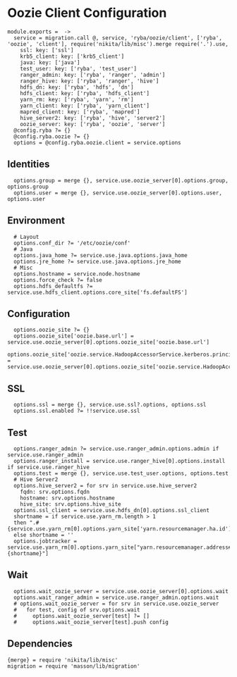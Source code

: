 
# Oozie Client Configuration

    module.exports =  ->
      service = migration.call @, service, 'ryba/oozie/client', ['ryba', 'oozie', 'client'], require('nikita/lib/misc').merge require('.').use,
        ssl: key: ['ssl']
        krb5_client: key: ['krb5_client']
        java: key: ['java']
        test_user: key: ['ryba', 'test_user']
        ranger_admin: key: ['ryba', 'ranger', 'admin']
        ranger_hive: key: ['ryba', 'ranger', 'hive']
        hdfs_dn: key: ['ryba', 'hdfs', 'dn']
        hdfs_client: key: ['ryba', 'hdfs_client']
        yarn_rm: key: ['ryba', 'yarn', 'rm']
        yarn_client: key: ['ryba', 'yarn_client']
        mapred_client: key: ['ryba', 'mapred']
        hive_server2: key: ['ryba', 'hive', 'server2']
        oozie_server: key: ['ryba', 'oozie', 'server']
      @config.ryba ?= {}
      @config.ryba.oozie ?= {}
      options = @config.ryba.oozie.client = service.options

## Identities

      options.group = merge {}, service.use.oozie_server[0].options.group, options.group
      options.user = merge {}, service.use.oozie_server[0].options.user, options.user

## Environment

      # Layout
      options.conf_dir ?= '/etc/oozie/conf'
      # Java
      options.java_home ?= service.use.java.options.java_home
      options.jre_home ?= service.use.java.options.jre_home
      # Misc
      options.hostname = service.node.hostname
      options.force_check ?= false
      options.hdfs_defaultfs ?= service.use.hdfs_client.options.core_site['fs.defaultFS']

## Configuration

      options.oozie_site ?= {}
      options.oozie_site['oozie.base.url'] = service.use.oozie_server[0].options.oozie_site['oozie.base.url']
      options.oozie_site['oozie.service.HadoopAccessorService.kerberos.principal'] = service.use.oozie_server[0].options.oozie_site['oozie.service.HadoopAccessorService.kerberos.principal']

## SSL

      options.ssl = merge {}, service.use.ssl?.options, options.ssl
      options.ssl.enabled ?= !!service.use.ssl

## Test

      options.ranger_admin ?= service.use.ranger_admin.options.admin if service.use.ranger_admin
      options.ranger_install = service.use.ranger_hive[0].options.install if service.use.ranger_hive
      options.test = merge {}, service.use.test_user.options, options.test
      # Hive Server2
      options.hive_server2 = for srv in service.use.hive_server2
        fqdn: srv.options.fqdn
        hostname: srv.options.hostname
        hive_site: srv.options.hive_site
      options.ssl_client = service.use.hdfs_dn[0].options.ssl_client
      shortname = if service.use.yarn_rm.length > 1
      then ".#{service.use.yarn_rm[0].options.yarn_site['yarn.resourcemanager.ha.id']}"
      else shortname = ''
      options.jobtracker = service.use.yarn_rm[0].options.yarn_site["yarn.resourcemanager.address#{shortname}"]

## Wait

      options.wait_oozie_server = service.use.oozie_server[0].options.wait
      options.wait_ranger_admin = service.use.ranger_admin.options.wait
      # options.wait_oozie_server = for srv in service.use.oozie_server
      #   for test, config of srv.options.wait
      #     options.wait_oozie_server[test] ?= []
      #     options.wait_oozie_server[test].push config

## Dependencies

    {merge} = require 'nikita/lib/misc'
    migration = require 'masson/lib/migration'

